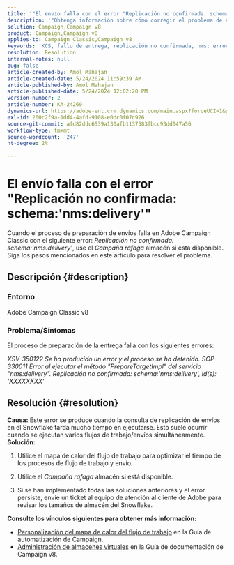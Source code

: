 ```yaml
---
title: '"El envío falla con el error "Replicación no confirmada: schema:''''nms:delivery''"'
description: '"Obtenga información sobre cómo corregir el problema de Adobe Campaign Classic donde el envío falla con el error "Replicación no confirmada: schema:''''nms:delivery''"."'
solution: Campaign,Campaign v8
product: Campaign,Campaign v8
applies-to: Campaign Classic,Campaign v8
keywords: 'KCS, fallo de entrega, replicación no confirmada, nms: error de entrega, error, Adobe Campaign Classic, ACC v8'
resolution: Resolution
internal-notes: null
bug: false
article-created-by: Amol Mahajan
article-created-date: 5/24/2024 11:59:39 AM
article-published-by: Amol Mahajan
article-published-date: 5/24/2024 12:02:20 PM
version-number: 2
article-number: KA-24269
dynamics-url: https://adobe-ent.crm.dynamics.com/main.aspx?forceUCI=1&pagetype=entityrecord&etn=knowledgearticle&id=e13b4a17-c519-ef11-9f89-000d3a37816b
exl-id: 200c2f9a-1dd4-4afd-9108-e0dc0f07c926
source-git-commit: afd82ddc6539a130afb1137583fbcc93dd047a56
workflow-type: tm+mt
source-wordcount: '247'
ht-degree: 2%

---
```


# El envío falla con el error &quot;Replicación no confirmada: schema:&#39;nms:delivery&#39;&quot;


Cuando el proceso de preparación de envíos falla en Adobe Campaign Classic con el siguiente error: *Replicación no confirmada: schema:&#39;nms:delivery&#39;*, use el *Campaña ráfaga* almacén si está disponible. Siga los pasos mencionados en este artículo para resolver el problema.

## Descripción {#description}


### <b>Entorno</b>

Adobe Campaign Classic v8



### <b>Problema/Síntomas</b>

El proceso de preparación de la entrega falla con los siguientes errores:

*XSV-350122 Se ha producido un error y el proceso se ha detenido.*
*SOP-330011 Error al ejecutar el método &quot;PrepareTargetImpl&quot; del servicio &quot;nms:delivery&quot;.*
*Replicación no confirmada: schema:&#39;nms:delivery&#39;, id(s): &#39;XXXXXXXX&#39;*


## Resolución {#resolution}

<b>Causa:</b>
Este error se produce cuando la consulta de replicación de envíos en el Snowflake tarda mucho tiempo en ejecutarse. Esto suele ocurrir cuando se ejecutan varios flujos de trabajo/envíos simultáneamente.
<b>Solución:</b>
1. Utilice el mapa de calor del flujo de trabajo para optimizar el tiempo de los procesos de flujo de trabajo y envío.


2. Utilice el *Campaña ráfaga* almacén si está disponible.


3. Si se han implementado todas las soluciones anteriores y el error persiste, envíe un ticket al equipo de atención al cliente de Adobe para revisar los tamaños de almacén del Snowflake.


<b>Consulte los vínculos siguientes para obtener más información:</b>

- [Personalización del mapa de calor del flujo de trabajo](https://experienceleague.adobe.com/en/docs/campaign/automation/workflows/monitoring-workflows/heatmap#using-the-heatmap) en la Guía de automatización de Campaign.
- [Administración de almacenes virtuales](https://experienceleague.adobe.com/en/docs/campaign/campaign-v8/data/workflows#warehouse) en la Guía de documentación de Campaign v8.
